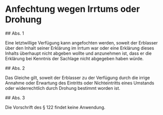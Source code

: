 # Anfechtung wegen Irrtums oder Drohung



\#\# Abs. 1

 Eine letztwillige Verfügung kann angefochten werden, soweit der Erblasser über den Inhalt seiner Erklärung im Irrtum war oder eine Erklärung dieses Inhalts überhaupt nicht abgeben wollte und anzunehmen ist, dass er die Erklärung bei Kenntnis der Sachlage nicht abgegeben haben würde.

\#\# Abs. 2

 Das Gleiche gilt, soweit der Erblasser zu der Verfügung durch die irrige Annahme oder Erwartung des Eintritts oder Nichteintritts eines Umstands oder widerrechtlich durch Drohung bestimmt worden ist.

\#\# Abs. 3

 Die Vorschrift des § 122 findet keine Anwendung. 

